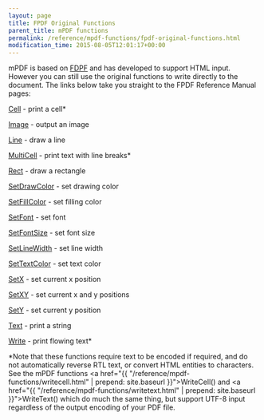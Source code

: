 ```yaml
---
layout: page
title: FPDF Original Functions
parent_title: mPDF functions
permalink: /reference/mpdf-functions/fpdf-original-functions.html
modification_time: 2015-08-05T12:01:17+00:00
---
```


mPDF is based on <a href="http://www.fpdf.org/">FDPF</a> and has developed to support HTML input. However you can still use the original functions to write directly to the document. The links below take you straight to the FPDF Reference Manual pages:

<a href="http://www.fpdf.org/en/doc/cell.htm">Cell</a> - print a cell*

<a href="http://www.fpdf.org/en/doc/image.htm">Image</a> - output an image

<a href="http://www.fpdf.org/en/doc/line.htm">Line</a> - draw a line

<a href="http://www.fpdf.org/en/doc/multicell.htm">MultiCell</a> - print text with line breaks*

<a href="http://www.fpdf.org/en/doc/rect.htm">Rect</a> - draw a rectangle

<a href="http://www.fpdf.org/en/doc/setdrawcolor.htm">SetDrawColor</a> - set drawing color

<a href="http://www.fpdf.org/en/doc/setfillcolor.htm">SetFillColor</a> - set filling color

<a href="http://www.fpdf.org/en/doc/setfont.htm">SetFont</a> - set font

<a href="http://www.fpdf.org/en/doc/setfontsize.htm">SetFontSize</a> - set font size

<a href="http://www.fpdf.org/en/doc/setlinewidth.htm">SetLineWidth</a> - set line width

<a href="http://www.fpdf.org/en/doc/settextcolor.htm">SetTextColor</a> - set text color

<a href="http://www.fpdf.org/en/doc/setx.htm">SetX</a> - set current x position

<a href="http://www.fpdf.org/en/doc/setxy.htm">SetXY</a> - set current x and y positions

<a href="http://www.fpdf.org/en/doc/sety.htm">SetY</a> - set current y position

<a href="http://www.fpdf.org/en/doc/text.htm">Text</a> - print a string

<a href="http://www.fpdf.org/en/doc/write.htm">Write</a> - print flowing text*

*Note that these functions require text to be encoded if required, and do not automatically reverse RTL text, or convert HTML entities to characters. See the mPDF functions <a href="{{ "/reference/mpdf-functions/writecell.html" | prepend: site.baseurl }}">WriteCell()</a> and <a href="{{ "/reference/mpdf-functions/writetext.html" | prepend: site.baseurl }}">WriteText()</a> which do much the same thing, but support UTF-8 input regardless of the output encoding of your PDF file.

